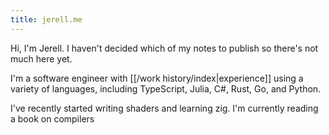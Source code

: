 ```yaml
---
title: jerell.me
---
```


Hi, I'm Jerell. I haven't decided which of my notes to publish so there's not much here yet.

I'm a software engineer with [[/work history/index|experience]] using a variety of languages, including TypeScript, Julia, C#, Rust, Go, and Python.

I've recently started writing shaders and learning zig. I'm currently reading a book on compilers
